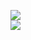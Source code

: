 [![](https://img.shields.io/badge/Made%20With-Github%20Spray-lightgrey.svg?style=for-the-badge&logo=github)](https://github.com/Annihil/github-spray#6973)  
[![](https://i.imgur.com/2DrTn0Z.gif)](https://github.com/Annihil/github-spray)